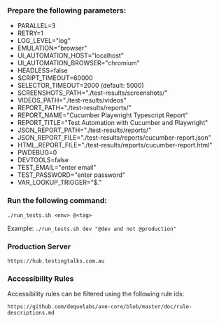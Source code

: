 ### Prepare the following parameters:

- PARALLEL=3
- RETRY=1
- LOG_LEVEL="log"
- EMULATION="browser"
- UI_AUTOMATION_HOST="localhost"
- UI_AUTOMATION_BROWSER="chromium"
- HEADLESS=false
- SCRIPT_TIMEOUT=60000
- SELECTOR_TIMEOUT=2000 (default: 5000)
- SCREENSHOTS_PATH="./test-results/screenshots/"
- VIDEOS_PATH="./test-results/videos"
- REPORT_PATH="./test-results/reports/"
- REPORT_NAME="Cucumber Playwright Typescript Report"
- REPORT_TITLE="Test Automation with Cucumber and Playwright"
- JSON_REPORT_PATH="./test-results/reports/"
- JSON_REPORT_FILE="./test-results/reports/cucumber-report.json"
- HTML_REPORT_FILE="./test-results/reports/cucumber-report.html"
- PWDEBUG=0
- DEVTOOLS=false
- TEST_EMAIL="enter email"
- TEST_PASSWORD="enter password"
- VAR_LOOKUP_TRIGGER="$."

### Run the following command:

`./run_tests.sh <env> @<tag>`

Example: `./run_tests.sh dev "@dev and not @production"`

### Production Server

`https://hub.testingtalks.com.au`

### Accessibility Rules

Accessibility rules can be filtered using the following rule ids:

`https://github.com/dequelabs/axe-core/blob/master/doc/rule-descriptions.md`
